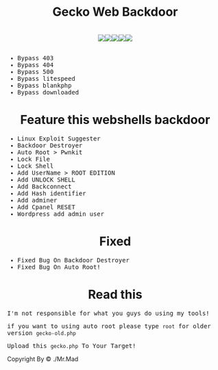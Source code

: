 
<div align="center"><h1>Gecko Web Backdoor</h1></div>
<br>
<div align="center">
  <img src="https://img.shields.io/badge/Telegram-2CA5E0?style=for-the-badge&logo=telegram&logoColor=white"><img src="https://img.shields.io/badge/-Hackerrank-2EC866?style=for-the-badge&logo=HackerRank&logoColor=white"><img src="https://img.shields.io/badge/LinkedIn-0077B5?style=for-the-badge&logo=linkedin&logoColor=white"><img src="https://img.shields.io/badge/Medium-12100E?style=for-the-badge&logo=medium&logoColor=white"><img src="https://img.shields.io/badge/GitHub-100000?style=for-the-badge&logo=github&logoColor=white">
 </div>
<br>

<samp>

* Bypass 403
* Bypass 404
* Bypass 500
* Bypass litespeed
* Bypass blankphp
* Bypass downloaded

</samp>

<div align="center"><h1>Feature this webshells backdoor</h1></div>

<samp>

* Linux Exploit Suggester
* Backdoor Destroyer
* Auto Root > Pwnkit 
* Lock File
* Lock Shell
* Add UserName > ROOT EDITION
* Add UNLOCK SHELL
* Add Backconnect
* Add Hash identifier
* Add adminer
* Add Cpanel RESET
* Wordpress add admin user

</samp>
  
<div align="center"><h1>Fixed</h1></div>

<samp>
  
* Fixed Bug On Backdoor Destroyer
* Fixed Bug On Auto Root!

</samp>

<div align="center"><h1>Read this</h1></div>

<samp>

I'm not responsible for what you guys do using my tools!

if you want to using auto root please type `root` for older version `gecko-old.php`

Upload this `gecko.php` To Your Target!


</samp>
Copyright By &copy; ./Mr.Mad
